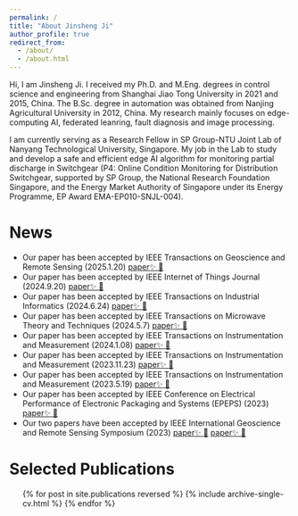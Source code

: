 ```yaml
---
permalink: /
title: "About Jinsheng Ji"
author_profile: true
redirect_from: 
  - /about/
  - /about.html
---
```

Hi, I am Jinsheng Ji. I received my Ph.D. and M.Eng. degrees in control science and engineering from Shanghai Jiao Tong University in 2021 and 2015, China. The B.Sc. degree in automation was obtained from Nanjing Agricultural University in 2012, China. My research mainly focuses on edge-computing AI, federated leanring, fault diagnosis and image processing.
  
I am currently serving as a Research Fellow in SP Group-NTU Joint Lab of Nanyang Technological University, Singapore. My job in the Lab to study and develop a safe and efficient edge AI algorithm for monitoring partial discharge in Switchgear (P4: Online Condition Monitoring for Distribution Switchgear, supported by SP Group, the National Research Foundation Singapore, and the Energy Market Authority of Singapore under its Energy Programme, EP Award EMA-EP010-SNJL-004). 

News
======
* Our paper has been accepted by IEEE Transactions on Geoscience and Remote Sensing (2025.1.20) [paper:sparkles: :rocket:](https://ieeexplore.ieee.org/document/10847778)
* Our paper has been accepted by IEEE Internet of Things Journal (2024.9.20) [paper:sparkles: :rocket:](https://ieeexplore.ieee.org/document/10684776)
* Our paper has been accepted by IEEE Transactions on Industrial Informatics (2024.6.24) [paper:sparkles: :rocket:](https://ieeexplore.ieee.org/document/10569991)
* Our paper has been accepted by IEEE Transactions on Microwave Theory and Techniques (2024.5.7) [paper:sparkles: :rocket:](https://ieeexplore.ieee.org/document/10522489)
* Our paper has been accepted by IEEE Transactions on Instrumentation and Measurement (2024.1.08) [paper:sparkles: :rocket:](https://ieeexplore.ieee.org/document/10384445)
* Our paper has been accepted by IEEE Transactions on Instrumentation and Measurement (2023.11.23) [paper:sparkles: :rocket:](https://ieeexplore.ieee.org/document/10328632)
* Our paper has been accepted by IEEE Transactions on Instrumentation and Measurement (2023.5.19) [paper:sparkles: :rocket:](https://ieeexplore.ieee.org/document/10129983)
* Our paper has been accepted by IEEE Conference on Electrical Performance of Electronic Packaging and Systems (EPEPS) (2023) [paper:sparkles: :rocket:](https://ieeexplore.ieee.org/document/10314925)
* Our two papers have been accepted by IEEE International Geoscience and Remote Sensing Symposium (2023) [paper:sparkles: :rocket:](https://ieeexplore.ieee.org/document/10282366) [paper:sparkles: :rocket:](https://ieeexplore.ieee.org/document/10281715)

Selected Publications
======
  <ul>{% for post in site.publications reversed %}
    {% include archive-single-cv.html %}
  {% endfor %}</ul>
